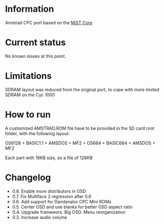 # Information
Amstrad CPC port based on the [MiST Core](https://github.com/sorgelig/Amstrad_MiST)

# Current status
No known issues at this point.

# Limitations
SDRAM layout was reduced from the original port, to cope with more limited SDRAM on the Cyc 1000

# How to run
A customized AMSTRAD.ROM file have to be provided in the SD card root folder, with the following layout:

OS6128 + BASIC1.1 + AMSDOS + MF2 + OS664 + BASIC664 + AMSDOS + MF2

Each part with 16KB size, so a file of 128KB

# Changelog

- 0.8. Enable more distributors in OSD
- 0.7. Fix Multiface 2 regression after 0.6
- 0.6. Add support for Dandanator CPC Mini ROMs
- 0.5. Center OSD and use blanks for better OSD aspect ratio
- 0.4. Upgrade framewors. Big OSD. Menu reorganization
- 0.3. Increase audio volume

